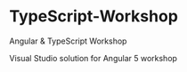 # TypeScript-Workshop
Angular &amp; TypeScript Workshop


Visual Studio solution for Angular 5 workshop
